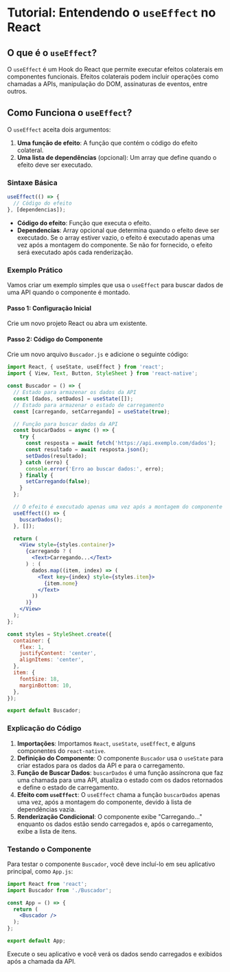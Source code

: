 # Tutorial: Entendendo o `useEffect` no React

## O que é o `useEffect`?

O `useEffect` é um Hook do React que permite executar efeitos colaterais em componentes funcionais. Efeitos colaterais podem incluir operações como chamadas a APIs, manipulação do DOM, assinaturas de eventos, entre outros.

## Como Funciona o `useEffect`?

O `useEffect` aceita dois argumentos:

1. **Uma função de efeito**: A função que contém o código do efeito colateral.
2. **Uma lista de dependências** (opcional): Um array que define quando o efeito deve ser executado.

### Sintaxe Básica

```jsx
useEffect(() => {
  // Código do efeito
}, [dependencias]);
```

- **Código do efeito**: Função que executa o efeito.
- **Dependencias**: Array opcional que determina quando o efeito deve ser executado. Se o array estiver vazio, o efeito é executado apenas uma vez após a montagem do componente. Se não for fornecido, o efeito será executado após cada renderização.

### Exemplo Prático

Vamos criar um exemplo simples que usa o `useEffect` para buscar dados de uma API quando o componente é montado.

#### Passo 1: Configuração Inicial

Crie um novo projeto React ou abra um existente.

#### Passo 2: Código do Componente

Crie um novo arquivo `Buscador.js` e adicione o seguinte código:

```jsx
import React, { useState, useEffect } from 'react';
import { View, Text, Button, StyleSheet } from 'react-native';

const Buscador = () => {
  // Estado para armazenar os dados da API
  const [dados, setDados] = useState([]);
  // Estado para armazenar o estado de carregamento
  const [carregando, setCarregando] = useState(true);

  // Função para buscar dados da API
  const buscarDados = async () => {
    try {
      const resposta = await fetch('https://api.exemplo.com/dados');
      const resultado = await resposta.json();
      setDados(resultado);
    } catch (erro) {
      console.error('Erro ao buscar dados:', erro);
    } finally {
      setCarregando(false);
    }
  };

  // O efeito é executado apenas uma vez após a montagem do componente
  useEffect(() => {
    buscarDados();
  }, []);

  return (
    <View style={styles.container}>
      {carregando ? (
        <Text>Carregando...</Text>
      ) : (
        dados.map((item, index) => (
          <Text key={index} style={styles.item}>
            {item.nome}
          </Text>
        ))
      )}
    </View>
  );
};

const styles = StyleSheet.create({
  container: {
    flex: 1,
    justifyContent: 'center',
    alignItems: 'center',
  },
  item: {
    fontSize: 18,
    marginBottom: 10,
  },
});

export default Buscador;
```

### Explicação do Código

1. **Importações**: Importamos `React`, `useState`, `useEffect`, e alguns componentes do `react-native`.
2. **Definição do Componente**: O componente `Buscador` usa o `useState` para criar estados para os dados da API e para o carregamento.
3. **Função de Buscar Dados**: `buscarDados` é uma função assíncrona que faz uma chamada para uma API, atualiza o estado com os dados retornados e define o estado de carregamento.
4. **Efeito com `useEffect`**: O `useEffect` chama a função `buscarDados` apenas uma vez, após a montagem do componente, devido à lista de dependências vazia.
5. **Renderização Condicional**: O componente exibe "Carregando..." enquanto os dados estão sendo carregados e, após o carregamento, exibe a lista de itens.

### Testando o Componente

Para testar o componente `Buscador`, você deve incluí-lo em seu aplicativo principal, como `App.js`:

```jsx
import React from 'react';
import Buscador from './Buscador';

const App = () => {
  return (
    <Buscador />
  );
};

export default App;
```

Execute o seu aplicativo e você verá os dados sendo carregados e exibidos após a chamada da API.
